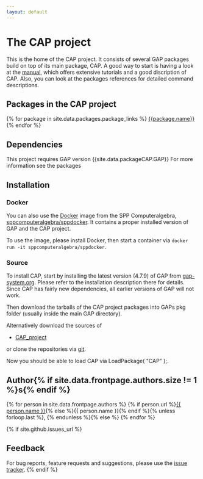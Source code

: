 ```yaml
---
layout: default
---
```


# The CAP project

This is the home of the CAP project. It consists of several GAP packages
build on top of its main package, CAP. A good way to start is having a look
at the [manual](CAPManual.pdf), which offers extensive tutorials and a 
good discription of CAP. Also, you can look at the packages references for detailed command descriptions.

## Packages in the CAP project

{% for package in site.data.packages.package_links %}
  [{{package.name}}]({{site.baseurl}}/{{package.name}})
{% endfor %}


## Dependencies

This project requires GAP version {{site.data.packageCAP.GAP}}
For more information see the packages


## Installation

### Docker

You can also use the [Docker](http://www.docker.com) image from the SPP Computeralgebra, [sppcomputeralgebra/sppdocker](https://hub.docker.com/r/sppcomputeralgebra/sppdocker).
It contains a proper installed version of GAP and the CAP project.

To use the image, please install Docker, then start a container via
`docker run -it sppcomputeralgebra/sppdocker`.


### Source

To install CAP, start by installing the latest version (4.7.9) of GAP from [gap-system.org](http://www.gap-system.org). Please
refer to the installation description there for details. Since CAP has fairly new dependencies, all earlier versions of GAP will
not work.

Then download the tarballs of the CAP project packages into GAPs pkg folder (usually inside the main GAP directory).

Alternatively download the sources of

* [CAP_project](http://www.github.com/homalg_project/CAP_project)

or clone the repositories via [git](http://git-scm.com).

Now you should be able to load CAP via LoadPackage( "CAP" );.


## Author{% if site.data.frontpage.authors.size != 1 %}s{% endif %}
{% for person in site.data.frontpage.authors %}
{% if person.url %}<a href="{{ person.url }}">{{ person.name }}</a>{% else %}{{ person.name }}{% endif %}{% unless forloop.last %}, {% endunless %}{% else %}
{% endfor %}

{% if site.github.issues_url %}
## Feedback

For bug reports, feature requests and suggestions, please use the
[issue tracker]({{site.github.issues_url}}).
{% endif %}
